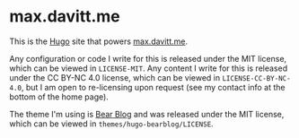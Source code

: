 # max.davitt.me

This is the [Hugo](https://gohugo.io) site that powers [max.davitt.me](https://max.davitt.me).

Any configuration or code I write for this is released under the MIT license, which can be viewed in `LICENSE-MIT`. Any content I write for this is released under the CC BY-NC 4.0 license, which can be viewed in `LICENSE-CC-BY-NC-4.0`, but I am open to re-licensing upon request (see my contact info at the bottom of the home page).

The theme I'm using is [Bear Blog](https://themes.gohugo.io/themes/hugo-bearblog/) and was released under the MIT license, which can be viewed in `themes/hugo-bearblog/LICENSE`.
